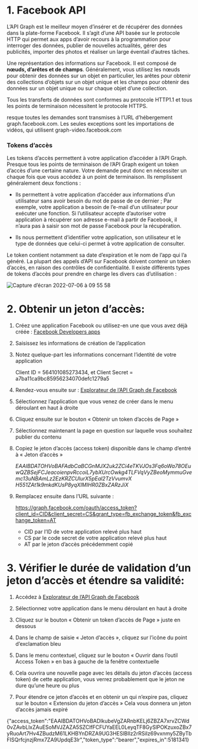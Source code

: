 # 1. Facebook API 

L’API Graph est le meilleur moyen d’insérer et de récupérer des données dans la plate-forme Facebook. Il s’agit d’une API basée sur le protocole HTTP qui permet aux apps d’avoir recours à la programmation pour interroger des données, publier de nouvelles actualités, gérer des publicités, importer des photos et réaliser un large éventail d’autres tâches.

Une représentation des informations sur Facebook. II est composé de **nœuds, d’arêtes et de champs**. Généralement, vous utilisez les nœuds pour obtenir des données sur un objet en particulier, les arêtes pour obtenir des collections d’objets sur un objet unique et les champs pour obtenir des données sur un objet unique ou sur chaque objet d’une collection.

Tous les transferts de données sont conformes au protocole HTTP1.1 et tous les points de terminaison nécessitent le protocole HTTPS.

resque toutes les demandes sont transmises à l’URL d’hébergement graph.facebook.com. Les seules exceptions sont les importations de vidéos, qui utilisent graph-video.facebook.com

### Tokens d’accès

Les tokens d’accès permettent à votre application d’accéder à l’API Graph. Presque tous les points de terminaison de l’API Graph exigent un token d’accès d’une certaine nature. Votre demande peut donc en nécessiter un chaque fois que vous accédez à un point de terminaison. Ils remplissent généralement deux fonctions :

- Ils permettent à votre application d’accéder aux informations d’un utilisateur sans avoir besoin du mot de passe de ce dernier ; Par exemple, votre application a besoin de l’e-mail d’un utilisateur pour exécuter une fonction. Si l’utilisateur accepte d’autoriser votre application à récupérer son adresse e-mail à partir de Facebook, il n’aura pas à saisir son mot de passe Facebook pour la récupération.

- Ils nous permettent d’identifier votre application, son utilisateur et le type de données que celui-ci permet à votre application de consulter.

Le token contient notamment sa date d’expiration et le nom de l’app qui l’a généré. La plupart des appels d’API sur Facebook doivent contenir un token d’accès, en raison des contrôles de confidentialité. Il existe différents types de tokens d’accès pour prendre en charge les divers cas d’utilisation :


![Capture d’écran 2022-07-06 à 09 55 58](https://user-images.githubusercontent.com/108743863/177499674-8d66205f-b341-41b4-98da-daefcdd8eccf.png)

# 2. Obtenir un jeton d’accès:

1. Créez une application Facebook ou utilisez-en une que vous avez déjà créée :
 [Facebook Developers apps](https://developers.facebook.com/apps)

2. Saisissez les informations de création de l’application

3. Notez quelque-part les informations concernant l’identité de votre application

   Client ID = 564101085273434, et Client Secret = a7ba11ca9bc85956234070defc1279a5
   
4. Rendez-vous ensuite sur : [Explorateur de l’API Graph de Facebook](https://developers.facebook.com/tools/explorer)

5. Sélectionnez l’application que vous venez de créer dans le menu déroulant en haut à droite

6. Cliquez ensuite sur le bouton « Obtenir un token d’accès de Page »

7. Sélectionnez maintenant la page en question sur laquelle vous souhaitez publier du contenu

8. Copiez le jeton d’accès (access token) disponible dans le champ d’entré à « Jeton d’accès »

    *EAAIBDATOHVoBAFAdbCaBCGnMJX2uk2ZCi4eTKVJOs3Fq6oWa78OEuwQZBSejFCJeacoienpvRccoiL7ybXUrcOwkg4TLFVqVyZBeoMymmuGvemc13uNBAmLz2EzKRZCUlurX5pEal2TzVvumvX H551ZAt1k9mkdKUsP8yqXIMIHR0ZBxZARzJiX*
    
9. Remplacez ensuite dans l’URL suivante :

   https://graph.facebook.com/oauth/access_token?client_id=CID&client_secret=CS&grant_type=fb_exchange_token&fb_exchange_token=AT
  
    - CID par l’ID de votre application relevé plus haut
    - CS par le code secret de votre application relevé plus haut
    - AT par le jeton d’accès précédemment copié

# 3. Vérifier le durée de validation d’un jeton d’accès et étendre sa validité:

1. Accédez à [Explorateur de l’API Graph de Facebook](https://developers.facebook.com/tools/explorer)

2. Sélectionnez votre application dans le menu déroulant en haut à droite

3. Cliquez sur le bouton « Obtenir un token d’accès de Page » juste en dessous

4. Dans le champ de saisie « Jeton d’accès », cliquez sur l’icône du point d’exclamation bleu

5. Dans le menu contextuel, cliquez sur le bouton « Ouvrir dans l’outil Access Token » en bas à gauche de la fenêtre contextuelle

6. Cela ouvrira une nouvelle page avec les détails du jeton d’accès (access token) de cette application, vous verrez probablement que le jeton ne dure qu’une heure ou plus

8. Pour étendre ce jeton d’accès et en obtenir un qui n’expire pas, cliquez sur le bouton « Extension du jeton d’accès »
Cela vous donnera un jeton d’accès jamais expiré

{"access_token":"EAAIBDATOHVoBADIkubeVgZARnbKELj6ZBZA7xrvZCWd0vZAvbLlxZAuESoMVJZAZA5SZClfFCFUYaEEL0LeyqTF8GySlPOKzuxoZBx7yRuoArt7Hv4ZBudzM61LKHBYnDRZA9UG3HESlBIlz2rRSiIz69vxnmy5ZByTbFISQrfcjnzjRmx7ZA9UpdqE3lr","token_type":"bearer","expires_in":5181341}
